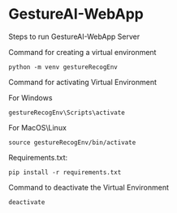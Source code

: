 # GestureAI-WebApp

Steps to run GestureAI-WebApp Server 

Command for creating a virtual environment

```
python -m venv gestureRecogEnv
```

Command for activating Virtual Environment

For Windows

```
gestureRecogEnv\Scripts\activate
```

For MacOS\Linux
```
source gestureRecogEnv/bin/activate
```

 
Requirements.txt:  
```shell
pip install -r requirements.txt
```

Command to deactivate the Virtual Environment

```
deactivate
```
